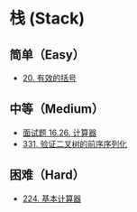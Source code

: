 # 栈 (Stack)


## 简单（Easy）

- [20. 有效的括号](https://leetcode-cn.com/problems/valid-parentheses/)

## 中等（Medium）

- [面试题 16.26. 计算器](https://leetcode-cn.com/problems/calculator-lcci/)
- [331. 验证二叉树的前序序列化](https://leetcode-cn.com/problems/verify-preorder-serialization-of-a-binary-tree/)

## 困难（Hard）

- [224. 基本计算器](https://leetcode-cn.com/problems/basic-calculator/)

